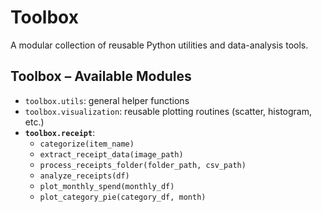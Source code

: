 # Toolbox

A modular collection of reusable Python utilities and data-analysis tools.
## Toolbox – Available Modules

- `toolbox.utils`: general helper functions  
- `toolbox.visualization`: reusable plotting routines (scatter, histogram, etc.)  
- **`toolbox.receipt`**:  
  - `categorize(item_name)`  
  - `extract_receipt_data(image_path)`  
  - `process_receipts_folder(folder_path, csv_path)`  
  - `analyze_receipts(df)`  
  - `plot_monthly_spend(monthly_df)`  
  - `plot_category_pie(category_df, month)`  
